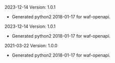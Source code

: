 2023-12-14 Version: 1.0.1
- Generated python2 2018-01-17 for waf-openapi.

2023-12-14 Version: 1.0.1
- Generated python2 2018-01-17 for waf-openapi.

2021-03-22 Version: 1.0.0
- Generated python2 2018-01-17 for waf-openapi.

